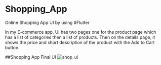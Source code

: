 # Shopping_App
Online Shopping App UI by using #Flutter

In my E-commerce app, UI has two pages one for the product page which has a list of categories then a list of products. Then on the details page, it shows the price and short description of the product with the Add to Cart button.

##Shopping App Final UI
![shop_ui](https://github.com/abarna-24/Shopping_App/assets/98462784/7cd0160b-8ac0-410f-a787-9638f01e9529)

